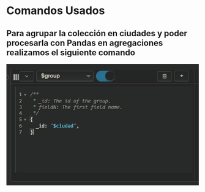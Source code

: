 # Comandos Usados

## Para agrupar la colección en ciudades y poder procesarla con Pandas en agregaciones realizamos el siguiente comando

![image](media/fotos/group.JPG)